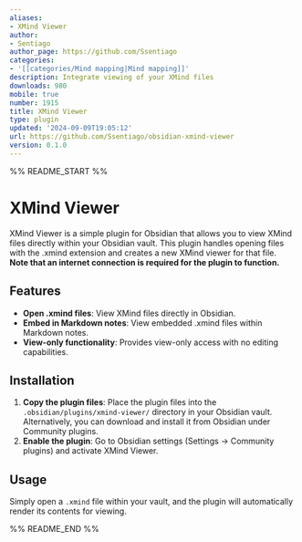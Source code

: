 ```yaml
---
aliases:
- XMind Viewer
author:
- Sentiago
author_page: https://github.com/Ssentiago
categories:
- '[[categories/Mind mapping|Mind mapping]]'
description: Integrate viewing of your XMind files
downloads: 980
mobile: true
number: 1915
title: XMind Viewer
type: plugin
updated: '2024-09-09T19:05:12'
url: https://github.com/Ssentiago/obsidian-xmind-viewer
version: 0.1.0
---
```


%% README_START %%

# XMind Viewer

XMind Viewer is a simple plugin for Obsidian that allows you to view XMind files directly 
within your Obsidian vault. This plugin handles opening files with the .xmind extension and 
creates a new XMind viewer for that file.
**Note that an internet connection is required for the plugin to function.**

## Features

- **Open .xmind files**: View XMind files directly in Obsidian.
- **Embed in Markdown notes**: View embedded .xmind files within Markdown notes.
- **View-only functionality**: Provides view-only access with no editing capabilities.

## Installation

1. **Copy the plugin files**: Place the plugin files into the `.obsidian/plugins/xmind-viewer/` 
   directory in your Obsidian vault. Alternatively, you can download and install it from Obsidian under Community plugins.
2. **Enable the plugin**: Go to Obsidian settings (Settings → Community plugins) and activate XMind Viewer.

## Usage

Simply open a `.xmind` file within your vault, and the plugin will automatically render its contents for viewing.


%% README_END %%